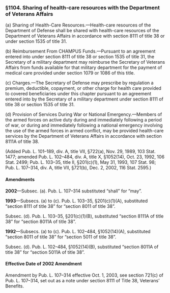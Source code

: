 ### §1104. Sharing of health-care resources with the Department of Veterans Affairs ###

(a) Sharing of Health-Care Resources.—Health-care resources of the Department of Defense shall be shared with health-care resources of the Department of Veterans Affairs in accordance with section 8111 of title 38 or under section 1535 of title 31.

(b) Reimbursement From CHAMPUS Funds.—Pursuant to an agreement entered into under section 8111 of title 38 or section 1535 of title 31, the Secretary of a military department may reimburse the Secretary of Veterans Affairs from funds available for that military department for the payment of medical care provided under section 1079 or 1086 of this title.

(c) Charges.—The Secretary of Defense may prescribe by regulation a premium, deductible, copayment, or other charge for health care provided to covered beneficiaries under this chapter pursuant to an agreement entered into by the Secretary of a military department under section 8111 of title 38 or section 1535 of title 31.

(d) Provision of Services During War or National Emergency.—Members of the armed forces on active duty during and immediately following a period of war, or during and immediately following a national emergency involving the use of the armed forces in armed conflict, may be provided health-care services by the Department of Veterans Affairs in accordance with section 8111A of title 38.

(Added Pub. L. 101–189, div. A, title VII, §722(a), Nov. 29, 1989, 103 Stat. 1477; amended Pub. L. 102–484, div. A, title X, §1052(14), Oct. 23, 1992, 106 Stat. 2499; Pub. L. 103–35, title II, §201(c)(1), May 31, 1993, 107 Stat. 98; Pub. L. 107–314, div. A, title VII, §721(b), Dec. 2, 2002, 116 Stat. 2595.)

#### Amendments ####

**2002**—Subsec. (a). Pub. L. 107–314 substituted “shall” for “may”.

**1993**—Subsecs. (a) to (c). Pub. L. 103–35, §201(c)(1)(A), substituted “section 8111 of title 38” for “section 8011 of title 38”.

Subsec. (d). Pub. L. 103–35, §201(c)(1)(B), substituted “section 8111A of title 38” for “section 8011A of title 38”.

**1992**—Subsecs. (a) to (c). Pub. L. 102–484, §1052(14)(A), substituted “section 8011 of title 38” for “section 5011 of title 38”.

Subsec. (d). Pub. L. 102–484, §1052(14)(B), substituted “section 8011A of title 38” for “section 5011A of title 38”.

#### Effective Date of 2002 Amendment ####

Amendment by Pub. L. 107–314 effective Oct. 1, 2003, see section 721(c) of Pub. L. 107–314, set out as a note under section 8111 of Title 38, Veterans’ Benefits.
